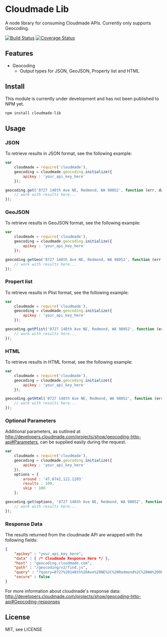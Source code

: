 # Cloudmade Lib

A node library for consuming Cloudmade APIs. Currently only supports Geocoding.

[![Build Status](https://travis-ci.org/PlayNetwork/cloudmade-lib.png?branch=develop)](https://travis-ci.org/PlayNetwork/cloudmade-lib) [![Coverage Status](https://coveralls.io/repos/PlayNetwork/cloudmade-lib/badge.png?branch=develop)](https://coveralls.io/r/PlayNetwork/cloudmade-lib?branch=develop)

## Features

* Geocoding
	* Output types for JSON, GeoJSON, Property list and HTML

## Install

This module is currently under development and has not been published to NPM yet.

```Bash
npm install cloudmade-lib
```

## Usage

### JSON

To retrieve results in JSON format, see the following example:

```Javascript
var
	cloudmade = require('cloudmade'),
	geocoding = cloudmade.geocoding.initialize({
		apikey : 'your_api_key_here'
	});

geocoding.get('8727 148th Ave NE, Redmond, WA 98052', function (err, data) {
	// work with results here...
});
```

### GeoJSON

To retrieve results in GeoJSON format, see the following example:

```Javascript
var
	cloudmade = require('cloudmade'),
	geocoding = cloudmade.geocoding.initialize({
		apikey : 'your_api_key_here'
	});

geocoding.getGeo('8727 148th Ave NE, Redmond, WA 98052', function (err, data) {
	// work with results here...
});
```

### Propert list

To retrieve results in Plist format, see the following example:

```Javascript
var
	cloudmade = require('cloudmade'),
	geocoding = cloudmade.geocoding.initialize({
		apikey : 'your_api_key_here'
	});

geocoding.getPlist('8727 148th Ave NE, Redmond, WA 98052', function (err, data) {
	// work with results here...
});
```

### HTML

To retrieve results in HTML format, see the following example:

```Javascript
var
	cloudmade = require('cloudmade'),
	geocoding = cloudmade.geocoding.initialize({
		apikey : 'your_api_key_here'
	});

geocoding.getHtml('8727 148th Ave NE, Redmond, WA 98052', function (err, data) {
	// work with results here...
});
```

### Optional Parameters

Additional parameters, as outlined at <http://developers.cloudmade.com/projects/show/geocoding-http-api#Parameters>, can be supplied easily during the request.

```Javascript
var
	cloudmade = require('cloudmade'),
	geocoding = cloudmade.geocoding.initialize({
		apikey : 'your_api_key_here'
	}),
	options = {
		around : '47.6742,122.1203'
		results : 100,
		skip : 100
	};

geocoding.get(options, '8727 148th Ave NE, Redmond, WA 98052', function (err, data) {
	// work with results here...
});
```

### Response Data

The results returned from the cloudmade API are wrapped with the following fields:

```JSON
{
	"apikey" : "your_api_key_here",
	"data" : { /* Cloudmade Response Here */ },
	"host" : "geocoding.cloudmade.com",
	"path" : "/geocoding/v2/find.js",
	"query" : "?query=8727%20148th%20Ave%20NE%2C%20Redmond%2C%20WA%2098052",
	"secure" : false
}
```

For more information about cloudmade's response data: <http://developers.cloudmade.com/projects/show/geocoding-http-api#Geocoding-responses>

## License

MIT, see LICENSE